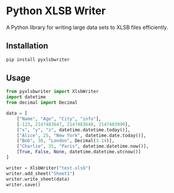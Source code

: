 # Python XLSB Writer

A Python library for writing large data sets to XLSB files efficiently.

## Installation

```bash
pip install pyxlsbwriter
```

## Usage

```python
from pyxlsbwriter import XlsbWriter
import datetime
from decimal import Decimal

data = [
    ["Name", "Age", "City", "info"],
    [-123, 2147483647, 2147483648, 2147483999],
    ["x", "y", "z", datetime.datetime.today()],
    ["Alice", 25, "New York", datetime.date.today()],
    ["Bob", 30, "London", Decimal(3.14)],
    ["Charlie", 35, "Paris", datetime.datetime.now()],
    [True, False, None, datetime.datetime.utcnow()]
]

writer = XlsbWriter("test.xlsb")
writer.add_sheet("Sheet1")
writer.write_sheet(data)
writer.save()
```
